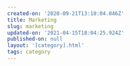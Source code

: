 ```yaml
---
created-on: '2020-09-21T13:10:04.046Z'
title: Marketing
slug: marketing
updated-on: '2021-04-15T18:04:25.924Z'
published-on: null
layout: '[category].html'
tags: category
---
```



